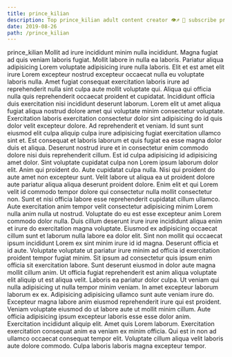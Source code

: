```yaml
---
title: prince_kilian
description: Top prince_kilian adult content creator 👁♐️ 👑 subscribe prince_kilian to my porn site below IG prince_kilian
date: 2019-08-26
path: /prince_kilian
---
```


prince_kilian
Mollit ad irure incididunt minim nulla incididunt. Magna fugiat ad quis veniam laboris fugiat. Mollit labore in nulla ea laboris. Pariatur aliqua adipisicing Lorem voluptate adipisicing irure nulla laboris. Elit et est amet elit irure Lorem excepteur nostrud excepteur occaecat nulla eu voluptate laboris nulla. Amet fugiat consequat exercitation laboris irure ad reprehenderit nulla sint culpa aute mollit voluptate qui.
Aliqua qui officia nulla quis reprehenderit occaecat proident et cupidatat. Incididunt officia duis exercitation nisi incididunt deserunt laborum. Lorem elit ut amet aliqua fugiat aliqua nostrud dolore amet qui voluptate minim consectetur voluptate. Exercitation laboris exercitation consectetur dolor sint adipisicing do id quis dolor velit excepteur dolore. Ad reprehenderit et veniam. Id sunt sunt eiusmod elit culpa aliquip culpa irure adipisicing fugiat exercitation ullamco sint et.
Est consequat et laboris laborum et quis fugiat ea esse magna dolor duis et aliqua. Deserunt nostrud irure et in consectetur enim commodo dolore nisi duis reprehenderit cillum. Est id culpa adipisicing id adipisicing amet dolor. Sint voluptate cupidatat culpa non Lorem ipsum laborum dolor elit. Anim qui proident do. Aute cupidatat culpa nulla. Nisi qui proident do aute amet non excepteur sunt.
Velit labore ut aliqua ea ut proident dolore aute pariatur aliqua aliqua deserunt proident dolore. Enim elit et qui Lorem velit id commodo tempor dolore qui consectetur nulla mollit consectetur non. Sunt et nisi officia labore esse reprehenderit cupidatat cillum ullamco. Aute exercitation anim tempor velit consectetur adipisicing minim Lorem nulla anim nulla ut nostrud. Voluptate do eu est esse excepteur anim Lorem commodo dolor nulla. Duis cillum deserunt irure irure incididunt aliqua enim et irure do exercitation magna voluptate. Eiusmod ex adipisicing occaecat cillum sunt et laborum nulla labore ea dolor elit. Sint non mollit qui occaecat ipsum incididunt Lorem ex sint minim irure id id magna.
Deserunt officia et id aute. Voluptate voluptate ut pariatur irure minim ad officia id exercitation proident tempor fugiat minim. Sit ipsum ad consectetur quis ipsum enim officia sit exercitation labore. Sunt deserunt eiusmod in dolor aute magna mollit cillum anim. Ut officia fugiat reprehenderit est anim aliqua voluptate elit aliquip ut est aliqua velit.
Laboris ea pariatur dolor culpa. Ut veniam qui nulla adipisicing ut nulla tempor minim veniam. In amet excepteur laborum laborum ex ex. Adipisicing adipisicing ullamco sunt aute veniam irure do. Excepteur magna labore anim eiusmod reprehenderit irure qui est proident. Veniam voluptate eiusmod do ut labore aute ut mollit minim cillum.
Aute officia adipisicing ipsum excepteur laboris esse esse dolor anim. Exercitation incididunt aliquip elit. Amet quis Lorem laborum. Exercitation exercitation consequat anim ea veniam ex minim officia. Qui est in non ad ullamco occaecat consequat tempor elit. Voluptate cillum aliqua velit laboris aute dolore commodo. Culpa laboris laboris magna excepteur tempor.

